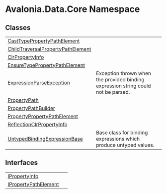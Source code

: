 # Avalonia.Data.Core Namespace






## Classes
<table>
<tr>
<td><a href="T_Avalonia_Data_Core_CastTypePropertyPathElement">CastTypePropertyPathElement</a></td>
<td> </td>
</tr>
<tr>
<td><a href="T_Avalonia_Data_Core_ChildTraversalPropertyPathElement">ChildTraversalPropertyPathElement</a></td>
<td> </td>
</tr>
<tr>
<td><a href="T_Avalonia_Data_Core_ClrPropertyInfo">ClrPropertyInfo</a></td>
<td> </td>
</tr>
<tr>
<td><a href="T_Avalonia_Data_Core_EnsureTypePropertyPathElement">EnsureTypePropertyPathElement</a></td>
<td> </td>
</tr>
<tr>
<td><a href="T_Avalonia_Data_Core_ExpressionParseException">ExpressionParseException</a></td>
<td>Exception thrown when the provided binding expression string could not be parsed.</td>
</tr>
<tr>
<td><a href="T_Avalonia_Data_Core_PropertyPath">PropertyPath</a></td>
<td> </td>
</tr>
<tr>
<td><a href="T_Avalonia_Data_Core_PropertyPathBuilder">PropertyPathBuilder</a></td>
<td> </td>
</tr>
<tr>
<td><a href="T_Avalonia_Data_Core_PropertyPropertyPathElement">PropertyPropertyPathElement</a></td>
<td> </td>
</tr>
<tr>
<td><a href="T_Avalonia_Data_Core_ReflectionClrPropertyInfo">ReflectionClrPropertyInfo</a></td>
<td> </td>
</tr>
<tr>
<td><a href="T_Avalonia_Data_Core_UntypedBindingExpressionBase">UntypedBindingExpressionBase</a></td>
<td>Base class for binding expressions which produce untyped values.</td>
</tr>
</table>

## Interfaces
<table>
<tr>
<td><a href="T_Avalonia_Data_Core_IPropertyInfo">IPropertyInfo</a></td>
<td> </td>
</tr>
<tr>
<td><a href="T_Avalonia_Data_Core_IPropertyPathElement">IPropertyPathElement</a></td>
<td> </td>
</tr>
</table>